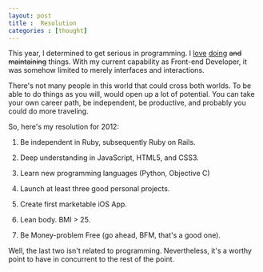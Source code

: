 ```yaml
---
layout: post
title :  Resolution
categories : [thought]
---
```


This year, I determined to get serious in programming.
I [love](http://microthe.me) [doing](http://unsetup.com) <strike>and maintaining</strike> things.
With my current capability as Front-end Developer, it was somehow limited to merely interfaces and interactions.

There's not many people in this world that could cross both worlds. To be able to do things as you will, would
open up a lot of potential. You can take your own career path, be independent, be productive,
and probably you could do more traveling.

So, here's my resolution for 2012:

1. Be independent in Ruby, subsequently Ruby on Rails.

2. Deep understanding in JavaScript, HTML5, and CSS3.

3. Learn new programming languages (Python, Objective C)

3. Launch at least three good personal projects.

4. Create first marketable iOS App.

5. Lean body. BMI > 25.

6. Be Money-problem Free (go ahead, BFM, that's a good one).

Well, the last two isn't related to programming. Nevertheless,
it's a worthy point to have in concurrent to the rest of the point.



